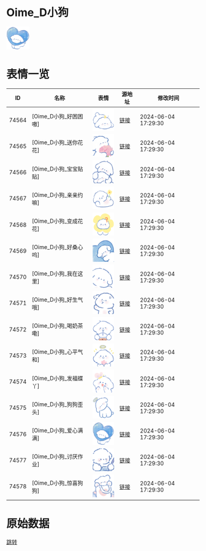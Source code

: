 # Oime_D小狗

<img src="./cover.png" height="60" alt="cover" />

# 表情一览

|ID|名称|表情|源地址|修改时间|
|----|----|----|----|----|
|74564|[Oime_D小狗_好困困嗷]|<img src="./pic/074564_%5BOime_D小狗_好困困嗷%5D.png" height="60" alt="好困困嗷"/>|[链接](https://i0.hdslb.com/bfs/garb/b260522b879926b01d7f8c1daa5b9899bef5096c.png)|2024-06-04 17:29:30|
|74565|[Oime_D小狗_送你花花]|<img src="./pic/074565_%5BOime_D小狗_送你花花%5D.png" height="60" alt="送你花花"/>|[链接](https://i0.hdslb.com/bfs/garb/296114a70449f4aeaba00df845b681087df8cfab.png)|2024-06-04 17:29:30|
|74566|[Oime_D小狗_宝宝贴贴]|<img src="./pic/074566_%5BOime_D小狗_宝宝贴贴%5D.png" height="60" alt="宝宝贴贴"/>|[链接](https://i0.hdslb.com/bfs/garb/a25273d2b8b69418db928eb023679d4d32e21dd2.png)|2024-06-04 17:29:30|
|74567|[Oime_D小狗_亲亲约嘛]|<img src="./pic/074567_%5BOime_D小狗_亲亲约嘛%5D.png" height="60" alt="亲亲约嘛"/>|[链接](https://i0.hdslb.com/bfs/garb/9205495f8b57a62d3573d81d27bbf08e48b6aff2.png)|2024-06-04 17:29:30|
|74568|[Oime_D小狗_变成花花]|<img src="./pic/074568_%5BOime_D小狗_变成花花%5D.png" height="60" alt="变成花花"/>|[链接](https://i0.hdslb.com/bfs/garb/8157f9d0558dc341924348c939f7a17783017eae.png)|2024-06-04 17:29:30|
|74569|[Oime_D小狗_好桑心呜]|<img src="./pic/074569_%5BOime_D小狗_好桑心呜%5D.png" height="60" alt="好桑心呜"/>|[链接](https://i0.hdslb.com/bfs/garb/acbb45efb426d291e3852eb20046bbc058555cb3.png)|2024-06-04 17:29:30|
|74570|[Oime_D小狗_我在这里]|<img src="./pic/074570_%5BOime_D小狗_我在这里%5D.png" height="60" alt="我在这里"/>|[链接](https://i0.hdslb.com/bfs/garb/415ac765a5fb2212ac176fa0e5f35fb29317256b.png)|2024-06-04 17:29:30|
|74571|[Oime_D小狗_好生气哦]|<img src="./pic/074571_%5BOime_D小狗_好生气哦%5D.png" height="60" alt="好生气哦"/>|[链接](https://i0.hdslb.com/bfs/garb/3f45a3bac4b346b3fee452a57ddaf532354dcb63.png)|2024-06-04 17:29:30|
|74572|[Oime_D小狗_喝奶茶嘞]|<img src="./pic/074572_%5BOime_D小狗_喝奶茶嘞%5D.png" height="60" alt="喝奶茶嘞"/>|[链接](https://i0.hdslb.com/bfs/garb/f86e656ea92429bf3d29065d7d605d31fd4ce95f.png)|2024-06-04 17:29:30|
|74573|[Oime_D小狗_心平气和]|<img src="./pic/074573_%5BOime_D小狗_心平气和%5D.png" height="60" alt="心平气和"/>|[链接](https://i0.hdslb.com/bfs/garb/80c75992fedf5114b5ff1aabc5f0fd507a5abb40.png)|2024-06-04 17:29:30|
|74574|[Oime_D小狗_发福蝶丫]|<img src="./pic/074574_%5BOime_D小狗_发福蝶丫%5D.png" height="60" alt="发福蝶丫"/>|[链接](https://i0.hdslb.com/bfs/garb/2b836e4dd4f8c8c2d025ba960f74466ae3942ba9.png)|2024-06-04 17:29:30|
|74575|[Oime_D小狗_狗狗歪头]|<img src="./pic/074575_%5BOime_D小狗_狗狗歪头%5D.png" height="60" alt="狗狗歪头"/>|[链接](https://i0.hdslb.com/bfs/garb/4cbe36bfbd2905117122f805e11ba7131519443d.png)|2024-06-04 17:29:30|
|74576|[Oime_D小狗_爱心满满]|<img src="./pic/074576_%5BOime_D小狗_爱心满满%5D.png" height="60" alt="爱心满满"/>|[链接](https://i0.hdslb.com/bfs/garb/16648cd4628268a9f49b1190ea40977d3f33f877.png)|2024-06-04 17:29:30|
|74577|[Oime_D小狗_讨厌作业]|<img src="./pic/074577_%5BOime_D小狗_讨厌作业%5D.png" height="60" alt="讨厌作业"/>|[链接](https://i0.hdslb.com/bfs/garb/019bdcbfaa2a98aac99ef2c0a8355b12626b1ffb.png)|2024-06-04 17:29:30|
|74578|[Oime_D小狗_惊喜狗狗]|<img src="./pic/074578_%5BOime_D小狗_惊喜狗狗%5D.png" height="60" alt="惊喜狗狗"/>|[链接](https://i0.hdslb.com/bfs/garb/d06dd92248dec791823e0a8c3e8991410dfb9cf2.png)|2024-06-04 17:29:30|

# 原始数据

[跳转](./raw.json)

